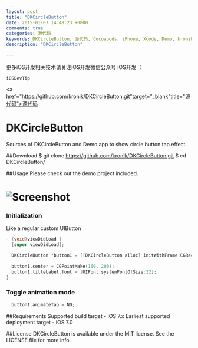 ```yaml
---
layout: post
title: "DKCircleButton"
date: 2015-01-07 14:48:23 +0800
comments: true
categories: 源代码
keywords: DKCircleButton, 源代码, Cocoapods, iPhone, Xcode, Demo, kronik, iOS, iOS开发, cocoapods, 个人博客, 刚刚在线
description: "DKCircleButton"

---
```


更多iOS开发相关技术请关注iOS开发微信公众号 iOS开发 ：

	iOSDevTip

 <a href="https://github.com/kronik/DKCircleButton.git"target="_blank"title="源代码">源代码</a> 
 
 DKCircleButton
==================

Sources of DKCircleButton and Demo app to show circle button tap effect.

##Download
    $ git clone https://github.com/kronik/DKCircleButton.git
    $ cd DKCircleButton/

##Usage
Please check out the demo project included.
# ![Screenshot](https://raw.github.com/kronik/DKCircleButton/master/example.gif)

### Initialization
Like a regular custom UIButton
``` objective-c
- (void)viewDidLoad {
  [super viewDidLoad];

  DKCircleButton *button1 = [[DKCircleButton alloc] initWithFrame:CGRectMake(0, 0, 90, 90)];
    
  button1.center = CGPointMake(160, 200);
  button1.titleLabel.font = [UIFont systemFontOfSize:22];
}
```

### Toggle animation mode
``` objective-c
  button1.animateTap = NO;
```

##Requirements
Supported build target - iOS 7.x
Earliest supported deployment target - iOS 7.0

##License
DKCircleButton is available under the MIT license. See the LICENSE file for more info.
